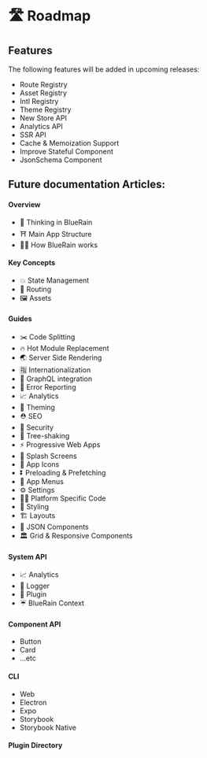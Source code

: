# 🛣 Roadmap

## Features

The following features will be added in upcoming releases:

* Route Registry
* Asset Registry
* Intl Registry
* Theme Registry
* New Store API
* Analytics API
* SSR API
* Cache & Memoization Support
* Improve Stateful Component
* JsonSchema Component

## Future documentation Articles:

#### Overview

* 🧠 Thinking in BlueRain
* ⛩ Main App Structure
* 🏋️‍♀️ How BlueRain works

#### Key Concepts

* 💥 State Management
* 🔀 Routing
* 🖼 Assets

#### Guides

* ✂️ Code Splitting
* 🔥 Hot Module Replacement
* 🌏 Server Side Rendering
* 🈯️ Internationalization
* 🚀 GraphQL integration
* 🚨 Error Reporting
* 📈 Analytics
* 🎨 Theming
* ⛑ SEO
* 👮 Security
* 🍃 Tree-shaking
* ⚡️ Progressive Web Apps
* 🌅 Splash Screens
* 📱 App Icons
* ⏬ Preloading & Prefetching
* 📗 App Menus
* ⚙️ Settings
* 👩‍💻 Platform Specific Code
* 💄 Styling
* 🏗 Layouts
* 🍱 JSON Components
* 🏛 Grid & Responsive Components

#### System API

* 📈 Analytics
* 📔 Logger
* 🔌 Plugin
* ☔️ BlueRain Context

#### Component API

* Button
* Card
* ...etc

#### CLI

* Web
* Electron
* Expo
* Storybook
* Storybook Native

#### Plugin Directory

